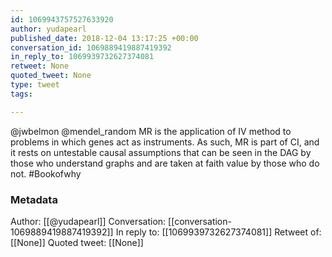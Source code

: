 ```yaml
---
id: 1069943757527633920
author: yudapearl
published_date: 2018-12-04 13:17:25 +00:00
conversation_id: 1069889419887419392
in_reply_to: 1069939732627374081
retweet: None
quoted_tweet: None
type: tweet
tags:

---
```


@jwbelmon @mendel_random MR is the application of IV method to problems in which genes act as instruments.
As such, MR is part of CI, and it rests on untestable causal assumptions that can be seen in the DAG by those who understand graphs and are taken at faith value by those who do not. #Bookofwhy

### Metadata

Author: [[@yudapearl]]
Conversation: [[conversation-1069889419887419392]]
In reply to: [[1069939732627374081]]
Retweet of: [[None]]
Quoted tweet: [[None]]
